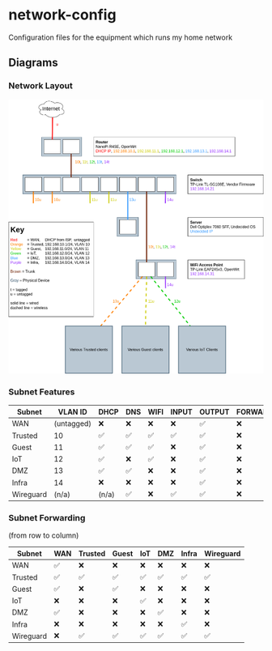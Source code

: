 # network-config
Configuration files for the equipment which runs my home network

## Diagrams

### Network Layout

![Network layout diagram](home-network.drawio.png)

### Subnet Features

| Subnet    | VLAN ID       | DHCP  | DNS   | WIFI  | INPUT | OUTPUT    | FORWARD   |
| --------- | ------------- | ----- | ----- | ----- | ----- | --------- | --------- |
| WAN       | (untagged)    | ❌    | ❌    | ❌    | ❌    | ✅        | ❌        |
| Trusted   | 10            | ✅    | ✅    | ✅    | ✅    | ✅        | ❌        |
| Guest     | 11            | ✅    | ✅    | ✅    | ❌    | ✅        | ❌        |
| IoT       | 12            | ✅    | ❌    | ✅    | ❌    | ✅        | ❌        |
| DMZ       | 13            | ✅    | ✅    | ❌    | ❌    | ✅        | ❌        |
| Infra     | 14            | ❌    | ❌    | ❌    | ❌    | ✅        | ❌        |
| Wireguard | (n/a)         | (n/a) | ✅    | ❌    | ✅    | ✅        | ❌        |

### Subnet Forwarding

(from row to column)

| Subnet    | WAN   | Trusted   | Guest | IoT   | DMZ   | Infra | Wireguard |
| --------- | ----- | --------- | ----- | ----- | ----- | ----- | --------- |
| WAN       | ✅    | ❌        | ❌    | ❌    | ❌    | ❌    | ❌        |
| Trusted   | ✅    | ✅        | ✅    | ✅    | ✅    | ✅    | ✅        |
| Guest     | ✅    | ❌        | ✅    | ❌    | ❌    | ❌    | ❌        |
| IoT       | ❌    | ❌        | ❌    | ✅    | ❌    | ❌    | ❌        |
| DMZ       | ✅    | ❌        | ❌    | ❌    | ✅    | ❌    | ❌        |
| Infra     | ❌    | ❌        | ❌    | ❌    | ❌    | ✅    | ❌        |
| Wireguard | ❌    | ✅        | ✅    | ✅    | ✅    | ✅    | ✅        |

